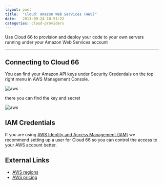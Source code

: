 ```yaml
---
layout: post
title:  "Cloud: Amazon Web Services (AWS)"
date:   2013-09-24 10:51:22
categories: cloud-providers
---
```



<p class="lead">Use Cloud 66 to provision and deploy your code to your own servers running under your Amazon Web Services account</p>
<hr/>

## Connecting to Cloud 66
You can find your Amazon API keys under Security Credentials on the top right menu in AWS Management Console.

![aws](http://cdn.cloud66.com.s3.amazonaws.com/images/help/aws_menu.png)

there you can find the key and secret

![aws](http://cdn.cloud66.com.s3.amazonaws.com/images/help/aws_credentials.png)

## IAM Credentials
If you are using [AWS Identity and Access Management (IAM)](http://aws.amazon.com/documentation/iam/) we recommend setting up a user for Cloud 66 so you can control the access to your AWS account better.

## External Links
<ul>
	<li><a href="http://aws.amazon.com/about-aws/globalinfrastructure/" target="_blank">AWS regions</a></li>
	<li><a href="http://aws.amazon.com/ec2/pricing/" target="_blank">AWS pricing</a></li>
</ul>
